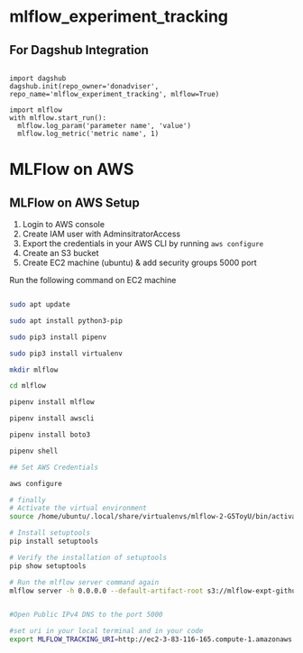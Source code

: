 # mlflow_experiment_tracking


## For Dagshub Integration

```https://dagshub.com/donadviser/mlflow_experiment_tracking.mlflow

import dagshub
dagshub.init(repo_owner='donadviser', repo_name='mlflow_experiment_tracking', mlflow=True)

import mlflow
with mlflow.start_run():
  mlflow.log_param('parameter name', 'value')
  mlflow.log_metric('metric name', 1)
```

# MLFlow on AWS

## MLFlow on AWS Setup

1. Login to AWS console
2. Create IAM user with AdminsitratorAccess
3. Export the credentials in your AWS CLI by running `aws configure`
2. Create an S3 bucket
5. Create EC2 machine (ubuntu) & add security groups 5000 port

Run the following command on EC2 machine

```bash

sudo apt update

sudo apt install python3-pip

sudo pip3 install pipenv

sudo pip3 install virtualenv

mkdir mlflow

cd mlflow

pipenv install mlflow

pipenv install awscli

pipenv install boto3

pipenv shell

## Set AWS Credentials

aws configure

# finally
# Activate the virtual environment
source /home/ubuntu/.local/share/virtualenvs/mlflow-2-G5ToyU/bin/activate

# Install setuptools
pip install setuptools

# Verify the installation of setuptools
pip show setuptools

# Run the mlflow server command again
mlflow server -h 0.0.0.0 --default-artifact-root s3://mlflow-expt-github


#Open Public IPv4 DNS to the port 5000

#set uri in your local terminal and in your code
export MLFLOW_TRACKING_URI=http://ec2-3-83-116-165.compute-1.amazonaws.com:5000/
```




```



